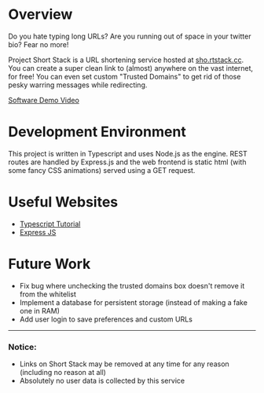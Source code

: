# Overview

Do you hate typing long URLs? Are you running out of space in your twitter bio? Fear no more!

Project Short Stack is a URL shortening service hosted at [sho.rtstack.cc](https://www.typescripttutorial.net/). You can create a super clean link to (almost) anywhere on the vast internet, for free! You can even set custom "Trusted Domains" to get rid of those pesky warring messages while redirecting.

[Software Demo Video](null)

# Development Environment

This project is written in Typescript and uses Node.js as the engine. REST routes are handled by Express.js and the web frontend is static html (with some fancy CSS animations) served using a GET request.

# Useful Websites

- [Typescript Tutorial](https://www.typescripttutorial.net/)
- [Express JS](https://expressjs.com/en/guide/routing.html)

# Future Work

- Fix bug where unchecking the trusted domains box doesn't remove it from the whitelist
- Implement a database for persistent storage (instead of making a fake one in RAM)
- Add user login to save preferences and custom URLs

<hr>

### Notice:
- Links on Short Stack may be removed at any time for any reason (including no reason at all)
- Absolutely no user data is collected by this service